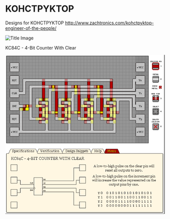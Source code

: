 # KOHCTPYKTOP
Designs for KOHCTPYKTOP
http://www.zachtronics.com/kohctpyktop-engineer-of-the-people/

![Title Image](https://jayisgames.com/images/engineerofthepeople_title.gif)

KC84C - 4-Bit Counter With Clear

![Example2](Images/KC84C%20-%204-bt%20Counter%20With%20Clear.png?raw=true "KC84C - 4-Bit Counter With Clear")

